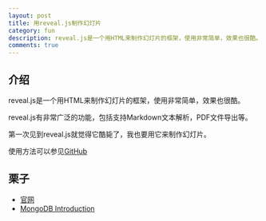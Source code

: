 ```yaml
---
layout: post
title: 用reveal.js制作幻灯片
category: fun
description: reveal.js是一个用HTML来制作幻灯片的框架，使用非常简单，效果也很酷。
comments: true
---
```


## 介绍

reveal.js是一个用HTML来制作幻灯片的框架，使用非常简单，效果也很酷。

reveal.js有非常广泛的功能，包括支持Markdown文本解析，PDF文件导出等。

第一次见到reveal.js就觉得它酷毙了，我也要用它来制作幻灯片。

使用方法可以参见<a href="https://github.com/hakimel/reveal.js/">GitHub</a>


## 栗子

- <a href="http://lab.hakim.se/reveal-js/">官网</a>
- <a href="http://cherrylee.name/mongodb-introduction">MongoDB Introduction</a>
